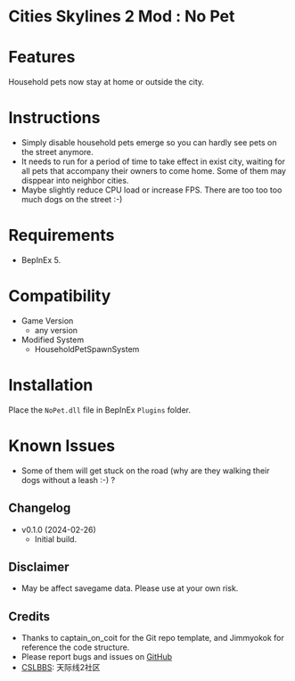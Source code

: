 # Cities Skylines 2 Mod : No Pet

# Features
Household pets now stay at home or outside the city.

# Instructions
- Simply disable household pets emerge so you can hardly see pets on the street anymore.
- It needs to run for a period of time to take effect in exist city, waiting for all pets that accompany their owners to come home. Some of them may disppear into neighbor cities.
- Maybe slightly reduce CPU load or increase FPS.  There are too too too much dogs on the street :-)

# Requirements
- BepInEx 5.

# Compatibility
- Game Version
   - any version
- Modified System
  - HouseholdPetSpawnSystem

# Installation
Place the `NoPet.dll` file in BepInEx `Plugins` folder.

# Known Issues
- Some of them will get stuck on the road (why are they walking their dogs without a leash :-) ?

## Changelog
- v0.1.0 (2024-02-26)
  - Initial build.

## Disclaimer
- May be affect savegame data. Please use at your own risk.

## Credits
  - Thanks to captain_on_coit for the Git repo template, and Jimmyokok for reference the code structure.
  - Please report bugs and issues on [GitHub]([https://github.com/Noel-leoN/NoPet/issues])
  - [CSLBBS](https://www.cslbbs.net): 天际线2社区




